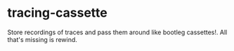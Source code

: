 # tracing-cassette

Store recordings of traces and pass them around like bootleg cassettes!. All that's missing is
rewind.